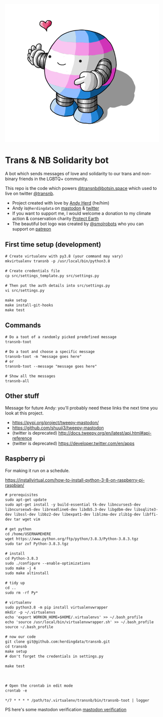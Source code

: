![logo by @smolrobots](logo.png "Logo by @smolrobots")
# Trans & NB Solidarity bot

A bot which sends messages of love and solidarity to our
trans and non-binary friends in the LGBTQ+ community.

This repo is the code which powers [@transnb@botsin.space](https://botsin.space/@transnb)
which used to live on twitter [@transnb](https://twitter.com/transnb).

- Project created with love by [Andy Herd](https://herdingdata.co.uk) (he/him)
- Andy is`@herdingdata` on [mastodon](https://mastodon.scot/@herdingdata) & [twitter](https://twitter.com/herdingdata)
- If you want to support me, I would welcome a donation to my climate action & conservation charity
[Protect Earth](https://www.protect.earth/)
- The beautiful bot logo was created by [@smolrobots](https://twitter.com/smolrobots)
who you can support on [patreon](https://www.patreon.com/thomasheasmanhunt)

## First time setup (development)
```
# Create virtualenv with py3.8 (your command may vary)
mkvirtualenv transnb -p /usr/local/bin/python3.8

# Create credentials file
cp src/settings_template.py src/settings.py

# Then put the auth details into src/settings.py
vi src/settings.py

make setup
make install-git-hooks
make test
```

## Commands
```
# Do a toot of a randomly picked predefined message
transnb-toot

# Do a toot and choose a specific message
transnb-toot -m "message goes here"
# or
transnb-toot --message "message goes here"

# Show all the messages
transnb-all
```

## Other stuff
Message for future Andy: you'll probably need these links the next time you look at this project.
- https://pypi.org/project/tweepy-mastodon/
- https://github.com/shuuji3/tweepy-mastodon
- (twitter is deprecated) http://docs.tweepy.org/en/latest/api.html#api-reference
- (twitter is deprecated) https://developer.twitter.com/en/apps

## Raspberry pi
For making it run on a schedule.

https://installvirtual.com/how-to-install-python-3-8-on-raspberry-pi-raspbian/

```
# prerequisites
sudo apt-get update
sudo apt-get install -y build-essential tk-dev libncurses5-dev libncursesw5-dev libreadline6-dev libdb5.3-dev libgdbm-dev libsqlite3-dev libssl-dev libbz2-dev libexpat1-dev liblzma-dev zlib1g-dev libffi-dev tar wget vim

# get python
cd /home/USERNAMEHERE
wget https://www.python.org/ftp/python/3.8.3/Python-3.8.3.tgz
sudo tar zxf Python-3.8.3.tgz

# install
cd Python-3.8.3
sudo ./configure --enable-optimizations
sudo make -j 4
sudo make altinstall

# tidy up
cd ..
sudo rm -rf Py*

# virtualenv
sudo python3.8 -m pip install virtualenvwrapper
mkdir -p ~/.virtualenvs
echo 'export WORKON_HOME=$HOME/.virtualenvs' >> ~/.bash_profile
echo 'source /usr/local/bin/virtualenvwrapper.sh' >> ~/.bash_profile
source ~/.bash_profile

# now our code
git clone git@github.com:herdingdata/transnb.git
cd transnb
make setup
# don't forget the credentials in settings.py

make test



# Open the crontab in edit mode
crontab -e

*/7 * * * * /path/to/.virtualenv/transnb/bin/transnb-toot | logger

```

PS here's some mastodon verification <a rel="me" href="https://botsin.space/@transnb">mastodon verification</a>
